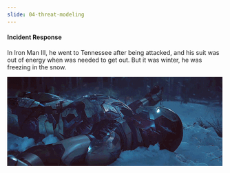 ```yaml
---
slide: 04-threat-modeling
---
```


#### Incident Response

In Iron Man III, he went to Tennessee after being attacked, and his suit was out of energy when was needed to get out. But it was winter, he was freezing in the snow.

![Iron Man III](assets/img/ironman3.gif "Iron Man III")
